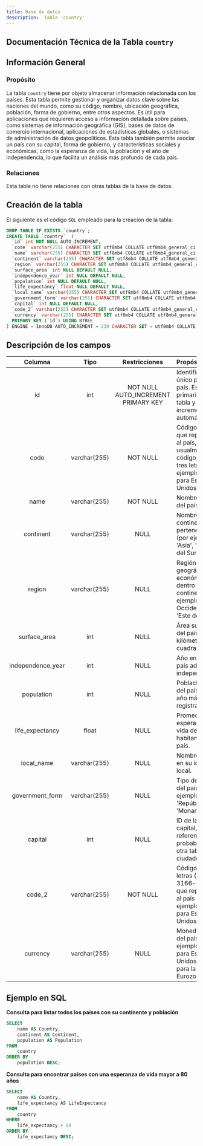 ```yaml
---
title: Base de datos
description:  Tabla 'country'
---
```



## Documentación Técnica de la Tabla `country`

## Información General

### Propósito
La tabla `country` tiene por objeto almacenar información relacionada con los países. Esta tabla permite gestionar y organizar datos clave sobre las naciones del mundo, como su código, nombre, ubicación geográfica, población, forma de gobierno, entre otros aspectos. Es útil para aplicaciones que requieren acceso a información detallada sobre países, como sistemas de información geográfica (GIS), bases de datos de comercio internacional, aplicaciones de estadísticas globales, o sistemas de administración de datos geopolíticos.
Esta tabla también permite asociar un país con su capital, forma de gobierno, y características sociales y económicas, como la esperanza de vida, la población y el año de independencia, lo que facilita un análisis más profundo de cada país.

### Relaciones
Esta tabla no tiene relaciones con otras tablas de la base de datos.

## Creación de la tabla
El siguiente es el código `SQL` empleado para la creación de la tabla:
``` sql
DROP TABLE IF EXISTS `country`;
CREATE TABLE `country`  (
  `id` int NOT NULL AUTO_INCREMENT,
  `code` varchar(255) CHARACTER SET utf8mb4 COLLATE utf8mb4_general_ci NOT NULL,
  `name` varchar(255) CHARACTER SET utf8mb4 COLLATE utf8mb4_general_ci NOT NULL,
  `continent` varchar(255) CHARACTER SET utf8mb4 COLLATE utf8mb4_general_ci NULL DEFAULT NULL,
  `region` varchar(255) CHARACTER SET utf8mb4 COLLATE utf8mb4_general_ci NULL DEFAULT NULL,
  `surface_area` int NULL DEFAULT NULL,
  `independence_year` int NULL DEFAULT NULL,
  `population` int NULL DEFAULT NULL,
  `life_expectancy` float NULL DEFAULT NULL,
  `local_name` varchar(255) CHARACTER SET utf8mb4 COLLATE utf8mb4_general_ci NULL DEFAULT NULL,
  `government_form` varchar(255) CHARACTER SET utf8mb4 COLLATE utf8mb4_general_ci NULL DEFAULT NULL,
  `capital` int NULL DEFAULT NULL,
  `code_2` varchar(255) CHARACTER SET utf8mb4 COLLATE utf8mb4_general_ci NOT NULL,
  `currency` varchar(255) CHARACTER SET utf8mb4 COLLATE utf8mb4_general_ci NULL DEFAULT NULL,
  PRIMARY KEY (`id`) USING BTREE
) ENGINE = InnoDB AUTO_INCREMENT = 239 CHARACTER SET = utf8mb4 COLLATE = utf8mb4_general_ci ROW_FORMAT = Dynamic;
```

## Descripción de los campos
|Columna	|Tipo		|Restricciones	|Propósito	|
|:-------------:|:-------------:|:-------------:|:-------------|
|id		|int		|NOT NULL<br>AUTO_INCREMENT<br>PRIMARY KEY	|Identificador único para cada país. Es la clave primaria de la tabla y se incrementa automáticamente|
|code	|varchar(255)	|NOT NULL	|Código único que representa al país, usualmente el código de dos o tres letras (por ejemplo, 'USA' para Estados Unidos).|
|name	|varchar(255)	|NOT NULL	|Nombre oficial del país.|
|continent	|varchar(255)	|NULL	|Nombre del continente al que pertenece el país (por ejemplo, 'Asia', 'América del Sur').|
|region	|varchar(255)	|NULL	|Región geográfica o económica dentro del continente (por ejemplo, 'Europa Occidental', 'Este de África').|
|surface_area	|int	|NULL	|Área superficial del país en kilómetros cuadrados.|
|independence_year	|int	|NULL	|Año en el que el país adquirió su independencia.|
|population	|int	|NULL	|Población total del país en el año más reciente registrado.|
|life_expectancy	|float	|NULL	|Promedio de esperanza de vida de los habitantes del país.|
|local_name	|varchar(255)	|NULL	|Nombre del país en su idioma local.|
|government_form	|varchar(255)	|NULL	|Tipo de gobierno del país (por ejemplo, 'República', 'Monarquía').|
|capital	|int	|NULL	|ID de la ciudad capital, referenciado probablemente a otra tabla de ciudades.|
|code_2	|varchar(255)	|NOT NULL	|Código de dos letras (ISO 3166-1 alfa-2) que representa al país (por ejemplo, 'US' para Estados Unidos).|
|currency	|varchar(255)	|NULL	|Moneda oficial del país (por ejemplo, 'USD' para Estados Unidos, 'EUR' para la Eurozona).|

## Ejemplo en SQL

**Consulta para listar todos los países con su continente y población**
``` sql
SELECT 
    name AS Country,
    continent AS Continent,
    population AS Population
FROM 
    country
ORDER BY 
    population DESC;
```

**Consulta para encontrar países con una esperanza de vida mayor a 80 años**
``` sql
SELECT 
    name AS Country,
    life_expectancy AS LifeExpectancy
FROM 
    country
WHERE 
    life_expectancy > 80
ORDER BY 
    life_expectancy DESC;
```  